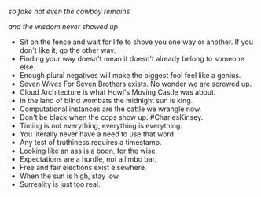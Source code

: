 _so fake not even the cowboy remains_

_and the wisdom never showed up_

- Sit on the fence and wait for life to shove you one way or another. If you don't like it, go the other way.
- Finding your way doesn't mean it doesn't already belong to someone else.
- Enough plural negatives will make the biggest fool feel like a genius.
- Seven Wives For Seven Brothers exists. No wonder we are screwed up.
- Cloud Architecture is what Howl's Moving Castle was about.
- In the land of blind wombats the midnight sun is king.
- Computational instances are the cattle we wrangle now.
- Don't be black when the cops show up. #CharlesKinsey.
- Timing is not everything, everything is everything.
- You literally never have a need to use that word.
- Any test of truthiness requires a timestamp.
- Looking like an ass is a boon, for the wise.
- Expectations are a hurdle, not a limbo bar.
- Free and fair elections exist elsewhere.
- When the sun is high, stay low.
- Surreality is just too real.
